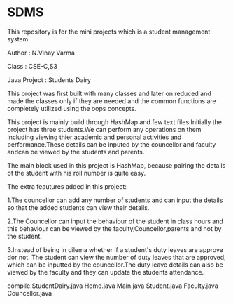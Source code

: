# SDMS
This repository is for the mini projects which is a student management system

Author : N.Vinay Varma

Class : CSE-C,S3

Java Project : Students Dairy

This project was first built with many classes and later on reduced and made the classes
only if they are needed and the common functions are completely utilized using the oops concepts.

This project is mainly build through HashMap and few text files.Initially the project
has three students.We can perform any operations on them including viewing thier academic and
personal activities and performance.These details can be inputed by the councellor
and faculty andcan be viewed by the students and parents.

The main block used in this project is HashMap, because pairing the details of the
student with his roll number is quite easy.

The extra feautures added in this project:

1.The councellor can add any number of students and can input the details so that
the added students can view their details.

2.The Councellor can input the behaviour of the student in class hours and this
behaviour can be viewed by the faculty,Councellor,parents and not by the student.

3.Instead of being in dilema whether if a student's duty leaves are approve dor not.
The student can view the number of duty leaves that are approved, which can be
inputted by the councellor.The duty leave details can also be viewed by the faculty and they
can update the students attendance.

compile:StudentDairy.java Home.java Main.java Student.java Faculty.java Councellor.java

